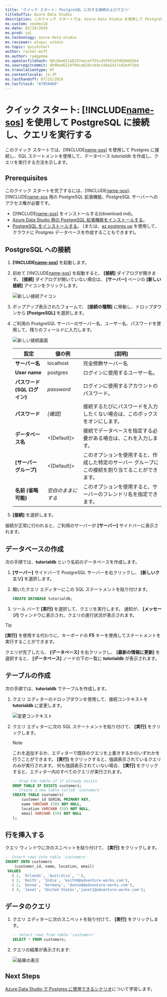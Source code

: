 ```yaml
---
title: 'クイック スタート: PostgreSQL に対する接続およびクエリ'
titleSuffix: Azure Data Studio
description: このクイック スタートでは、Azure Data Studio を使用して PostgreSQL に接続し、クエリを実行する方法を示します
ms.custom: seodec18
ms.date: 03/19/2019
ms.prod: sql
ms.technology: azure-data-studio
ms.reviewer: alayu; sstein
ms.topic: quickstart
author: rachel-msft
ms.author: raagyema
ms.openlocfilehash: 9dcbbe621ab237eeceff55cd5f931d7d650dd3b4
ms.sourcegitcommit: db9bed6214f9dca82dccb4ccd4a2417c62e4f1bd
ms.translationtype: HT
ms.contentlocale: ja-JP
ms.lasthandoff: 07/25/2019
ms.locfileid: "67959469"
---
```

# <a name="quickstart-connect-and-query-postgresql-using-includename-sosincludesname-sos-shortmd"></a>クイック スタート: [!INCLUDE[name-sos](../includes/name-sos-short.md)] を使用して PostgreSQL に接続し、クエリを実行する
このクイック スタートでは、[!INCLUDE[name-sos](../includes/name-sos-short.md)] を使用して Postgres に接続し、SQL ステートメントを使用して、データベース *tutorialdb* を作成し、クエリを実行する方法を示します。

## <a name="prerequisites"></a>Prerequisites

このクイック スタートを完了するには、[!INCLUDE[name-sos](../includes/name-sos-short.md)]、[!INCLUDE[name-sos](../includes/name-sos-short.md) 用の PostgreSQL 拡張機能、PostgreSQL サーバーへのアクセス権が必要です。

- [[!INCLUDE[name-sos](../includes/name-sos-short.md)] をインストールする](download.md)。
- [Azure Data Studio 用の PostgreSQL 拡張機能をインストールする](postgres-extension.md)。
- [PostgreSQL をインストールする](https://www.postgresql.org/download/)。 (または、[az postgres up](https://docs.microsoft.com/azure/postgresql/quickstart-create-server-up-azure-cli) を使用して、クラウドに Postgres データベースを作成することもできます)。 

## <a name="connect-to-postgresql"></a>PostgreSQL への接続

1. **[!INCLUDE[name-sos](../includes/name-sos-short.md)]** を起動します。

2. 初めて [!INCLUDE[name-sos](../includes/name-sos-short.md)] を起動すると、 **[接続]** ダイアログが開きます。 **[接続]** ダイアログが開いていない場合は、 **[サーバー]** ページの **[新しい接続]** アイコンをクリックします。

   ![新しい接続アイコン](media/quickstart-postgresql/new-connection-icon.png)

3. ポップアップ表示されたフォームで、 **[接続の種類]** に移動し、ドロップダウンから **[PostgreSQL]** を選択します。


4. ご利用の PostgreSQL サーバーのサーバー名、ユーザー名、パスワードを使用して、残りのフィールドに入力します。 

   ![新しい接続画面](media/quickstart-postgresql/new-connection-screen.png)  

   | 設定       | 値の例 | [説明] |
   | ------------ | ------------------ | ------------------------------------------------- | 
   | **サーバー名** | localhost | 完全修飾サーバー名 |
   | **User name** | postgres | ログインに使用するユーザー名。 |
   | **パスワード (SQL ログイン)** | *password* | ログインに使用するアカウントのパスワード。 |
   | **パスワード** | *[確認]* | 接続するたびにパスワードを入力したくない場合は、このボックスをオンにします。 |
   | **データベース名** | \<[Default]\> | 接続でデータベースを指定する必要がある場合は、これを入力します。 |
   | **[サーバー グループ]** | \<[Default]\> | このオプションを使用すると、作成した特定のサーバー グループにこの接続を割り当てることができます。 | 
   | **名前 (省略可能)** | *空白のままにする* | このオプションを使用すると、サーバーのフレンドリ名を指定できます。 | 

5. **[接続]** を選択します。 

接続が正常に行われると、ご利用のサーバーが **[サーバー]** サイドバーに表示されます。


## <a name="create-a-database"></a>データベースの作成

次の手順では、**tutorialdb** という名前のデータベースを作成します。

1. **[サーバー]** サイドバーで PostgreSQL サーバーを右クリックし、 **[新しいクエリ]** を選択します。

2. 開いたクエリ エディターにこの SQL ステートメントを貼り付けます。

   ```sql
   CREATE DATABASE tutorialdb;
   ```

3. ツール バーで **[実行]** を選択して、クエリを実行します。 通知が、 **[メッセージ]** ウィンドウに表示され、クエリの進行状況が表示されます。

>[!TIP]
> **[実行]** を使用する代わりに、キーボードの **F5** キーを使用してステートメントを実行することができます。

クエリが完了したら、 **[データベース]** を右クリックし、 **[最新の情報に更新]** を選択すると、 **[データベース]** ノードの下の一覧に **tutorialdb** が表示されます。


## <a name="create-a-table"></a>テーブルの作成

 次の手順では、**tutorialdb** でテーブルを作成します。

1. クエリ エディターのドロップダウンを使用して、接続コンテキストを **tutorialdb** に変更します。 

   ![変更コンテキスト](media/quickstart-postgresql/change-context.png)

2. クエリ エディターに次の SQL ステートメントを貼り付けて、 **[実行]** をクリックします。 

   > [!NOTE]
   > これを追加するか、エディターで既存のクエリを上書きするかのいずれかを行うことができます。 **[実行]** をクリックすると、強調表示されているクエリのみが実行されます。 何も強調表示されていない場合、 **[実行]** をクリックすると、エディター内のすべてのクエリが実行されます。

   ```sql
   -- Drop the table if it already exists
   DROP TABLE IF EXISTS customers;
   -- Create a new table called 'customers'
   CREATE TABLE customers(
       customer_id SERIAL PRIMARY KEY,
       name VARCHAR (50) NOT NULL,
       location VARCHAR (50) NOT NULL,
       email VARCHAR (50) NOT NULL
   );
   ```

## <a name="insert-rows"></a>行を挿入する

クエリ ウィンドウに次のスニペットを貼り付けて、 **[実行]** をクリックします。

   ```sql
   -- Insert rows into table 'customers'
   INSERT INTO customers
       (customer_id, name, location, email)
    VALUES
      ( 1, 'Orlando', 'Australia', ''),
      ( 2, 'Keith', 'India', 'keith0@adventure-works.com'),
      ( 3, 'Donna', 'Germany', 'donna0@adventure-works.com'),
      ( 4, 'Janet', 'United States','janet1@adventure-works.com');
   ```

## <a name="query-the-data"></a>データのクエリ

1. クエリ エディターに次のスニペットを貼り付けて、 **[実行]** をクリックします。
   
   ```sql
   -- Select rows from table 'customers'
   SELECT * FROM customers; 
   ```

2. クエリの結果が表示されます:

   ![結果の表示](media/quickstart-postgresql/view-results.png)

## <a name="next-steps"></a>Next Steps

[Azure Data Studio で Postgres に使用できるシナリオ](postgres-extension.md)について学習します。 